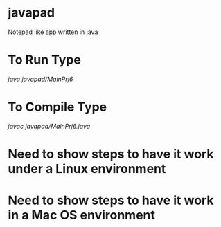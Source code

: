 # javapad
Notepad like app written in java

# To Run Type
*java javapad/MainPrj6*

# To Compile Type
*javac javapad/MainPrj6.java*

# Need to show steps to have it work under a Linux environment

# Need to show steps to have it work in a Mac OS environment
